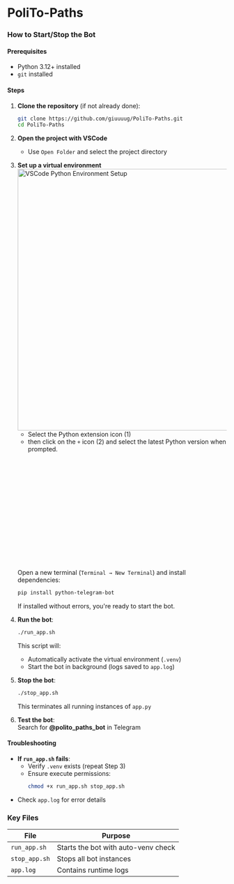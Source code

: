 # PoliTo-Paths

### **How to Start/Stop the Bot**  

#### **Prerequisites**  
- Python 3.12+ installed  
- `git` installed

#### **Steps**  
1. **Clone the repository** (if not already done):  
   ```bash
   git clone https://github.com/giuuuug/PoliTo-Paths.git
   cd PoliTo-Paths
   ```

2. **Open the project with VSCode**  
   - Use `Open Folder` and select the project directory

3. **Set up a virtual environment**  
   <img src="https://github.com/user-attachments/assets/a239616a-c725-4e00-9cf4-a67d81e3dc28" alt="VSCode Python Environment Setup" width="600" align="left" style="margin-right: 20px"/>
   
   - Select the Python extension icon (1)
   - then click on the `+` icon (2) and select the latest Python version when prompted.
   
   <div style="clear: both;"></div>
   
   <br><br><br><br><br><br><br><br><br><br><br><br><br><br>
   
   Open a new terminal (`Terminal → New Terminal`) and install dependencies:
   ```bash
   pip install python-telegram-bot
   ```
   If installed without errors, you're ready to start the bot.

5. **Run the bot**:  
   ```bash
   ./run_app.sh
   ```
   This script will:  
   - Automatically activate the virtual environment (`.venv`)  
   - Start the bot in background (logs saved to `app.log`)  

6. **Stop the bot**:  
   ```bash
   ./stop_app.sh
   ```
   This terminates all running instances of `app.py`

7. **Test the bot**:  
   Search for **@polito_paths_bot** in Telegram

#### **Troubleshooting**  
- **If `run_app.sh` fails**:  
  - Verify `.venv` exists (repeat Step 3)  
  - Ensure execute permissions:  
    ```bash
    chmod +x run_app.sh stop_app.sh
    ```  
- Check `app.log` for error details

### **Key Files**  
| File          | Purpose                                |  
|---------------|----------------------------------------|  
| `run_app.sh`  | Starts the bot with auto-venv check    |  
| `stop_app.sh` | Stops all bot instances                |  
| `app.log`     | Contains runtime logs                  |
